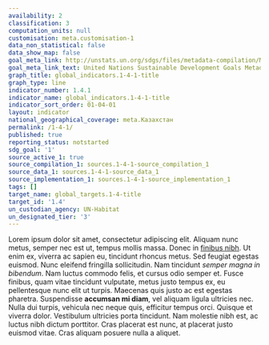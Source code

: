```yaml
---
availability: 2
classification: 3
computation_units: null
customisation: meta.customisation-1
data_non_statistical: false
data_show_map: false
goal_meta_link: http://unstats.un.org/sdgs/files/metadata-compilation/Metadata-Goal-1.pdf
goal_meta_link_text: United Nations Sustainable Development Goals Metadata (pdf 894kB)
graph_title: global_indicators.1-4-1-title
graph_type: line
indicator_number: 1.4.1
indicator_name: global_indicators.1-4-1-title
indicator_sort_order: 01-04-01
layout: indicator
national_geographical_coverage: meta.Казахстан
permalink: /1-4-1/
published: true
reporting_status: notstarted
sdg_goal: '1'
source_active_1: true
source_compilation_1: sources.1-4-1-source_compilation_1
source_data_1: sources.1-4-1-source_data_1
source_implementation_1: sources.1-4-1-source_implementation_1
tags: []
target_name: global_targets.1-4-title
target_id: '1.4'
un_custodian_agency: UN-Habitat
un_designated_tier: '3'
---
```

Lorem ipsum dolor sit amet, consectetur adipiscing elit. Aliquam nunc metus, semper nec est ut, tempus mollis massa. Donec in [finibus nibh](https://example.com). Ut enim ex, viverra ac sapien eu, tincidunt rhoncus metus. Sed feugiat egestas euismod. Nunc eleifend fringilla sollicitudin. Nam tincidunt *semper magna in bibendum*. Nam luctus commodo felis, et cursus odio semper et. Fusce finibus, quam vitae tincidunt vulputate, metus justo tempus ex, eu pellentesque nunc elit ut turpis. Maecenas quis justo ac est egestas pharetra. Suspendisse **accumsan mi diam**, vel aliquam ligula ultricies nec. Nulla dui turpis, vehicula nec neque quis, efficitur tempus orci. Quisque et viverra dolor. Vestibulum ultricies porta tincidunt. Nam molestie nibh est, ac luctus nibh dictum porttitor. Cras placerat est nunc, at placerat justo euismod vitae. Cras aliquam posuere nulla a aliquet.